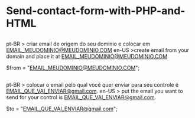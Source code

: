 # Send-contact-form-with-PHP-and-HTML

##
pt-BR > criar email de origem do seu dominio e colocar em EMAIL_MEUDOMINIO@MEUDOMINIO.COM
en-US >create email from your domain and place it at EMAIL_MEUDOMINIO@MEUDOMINIO.COM

$from = "EMAIL_MEUDOMINIO@MEUDOMINIO.COM";

##
pt-BR > colocar o email pelo qual você quer enviar para seu controle é EMAIL_QUE_VAI_ENVIAR@gmail.com.
en-US > put the email you want to send for your control is EMAIL_QUE_VAI_ENVIAR@gmail.com.

$to = "EMAIL_QUE_VAI_ENVIAR@gmail.com";

